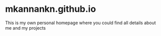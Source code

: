 mkannankn.github.io
=================
This is my own personal homepage where you could find all details about me and my projects

